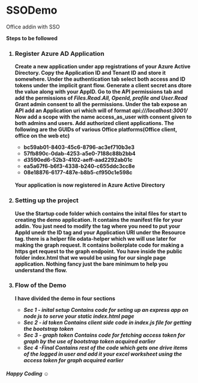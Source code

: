 # SSODemo
Office addin with SSO

<b> Steps to be followed <b>
  
  <ol> 
    <li> <h3> Register Azure AD Application </h3> 
    <p> Create a new application under app registrations of your Azure Active Directory. Copy the Application ID and Tenant ID and store it somewhere. Under the authentication tab select both access and ID tokens under the implicit grant flow. Generate a client secret ans dtore the value along with your AppID. Go to the API permissions tab and add the permissions of <i>Files.Read.All, OpenId, profile and User.Read </i>  Grant admin consent to all the permissions. Under the tab expose an API add an Application uri which will of format <i> api:///localhost:3001/<app id> </i> Now add a scope with the name access_as_user with consent given to both admins and users. Add authorized client applications. The following are the GUIDs of various Office platforms(Office client, office on the web etc) <ul> <li>bc59ab01-8403-45c6-8796-ac3ef710b3e3</li>  <li>57fb890c-0dab-4253-a5e0-7188c88b2bb4</li>  <li>d3590ed6-52b3-4102-aeff-aad2292ab01c</li>  <li>ea5a67f6-b6f3-4338-b240-c655ddc3cc8e</li>  <li>08e18876-6177-487e-b8b5-cf950c1e598c</li> </ul><br>Your application is now registered in Azure Active Directory </p> </li>
      
  <li> <h3> Setting up the project </h3> <p>Use the Startup code folder which contains the inital files for start to creating the demo application. It contains the manifest file for your addin. You just need to modify the <WebApplicationInfo> tag where you need to put your AppId unedr the ID tag and your Application URI under the Resource tag. there is a helper file odata-helper which we will use later for making the graph request. It contains boilerplate code for making a https get request to the graph endpoint. You have inside the public folder index.html that we would be using for our single page application. Nothing fancy just the bare minimum to help you understand the flow. </p> </li>     <li> <h3> Flow of the Demo </h3> <p> I have divided the demo in four sections <ul> <li> <i>Sec 1 - inital setup<i> Contains code for seting up an express app on node js to serve your static index.html page </li>  <li> <i>Sec 2 - id token<i> Contains client side code in index.js file for getting the bootstrap token </li>  <li> <i>Sec 3 - graph token<i> Contains code for fetching access token for graph by the use of bootstrap token acquired earlier </li>  <li> <i>Sec 4 -Final<i> Contains rest of the code which gets one drive items of the logged in user and add it your excel worksheet using the access token for graph acquired earlier </li>  </p> </li>

  </ol>
    
 
    
  <h4><i> Happy Coding ☺️ </i><h4>
